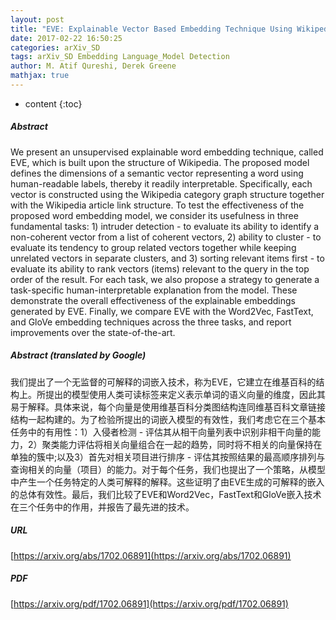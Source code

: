 ```yaml
---
layout: post
title: "EVE: Explainable Vector Based Embedding Technique Using Wikipedia"
date: 2017-02-22 16:50:25
categories: arXiv_SD
tags: arXiv_SD Embedding Language_Model Detection
author: M. Atif Qureshi, Derek Greene
mathjax: true
---
```


* content
{:toc}

##### Abstract
We present an unsupervised explainable word embedding technique, called EVE, which is built upon the structure of Wikipedia. The proposed model defines the dimensions of a semantic vector representing a word using human-readable labels, thereby it readily interpretable. Specifically, each vector is constructed using the Wikipedia category graph structure together with the Wikipedia article link structure. To test the effectiveness of the proposed word embedding model, we consider its usefulness in three fundamental tasks: 1) intruder detection - to evaluate its ability to identify a non-coherent vector from a list of coherent vectors, 2) ability to cluster - to evaluate its tendency to group related vectors together while keeping unrelated vectors in separate clusters, and 3) sorting relevant items first - to evaluate its ability to rank vectors (items) relevant to the query in the top order of the result. For each task, we also propose a strategy to generate a task-specific human-interpretable explanation from the model. These demonstrate the overall effectiveness of the explainable embeddings generated by EVE. Finally, we compare EVE with the Word2Vec, FastText, and GloVe embedding techniques across the three tasks, and report improvements over the state-of-the-art.

##### Abstract (translated by Google)
我们提出了一个无监督的可解释的词嵌入技术，称为EVE，它建立在维基百科的结构上。所提出的模型使用人类可读标签来定义表示单词的语义向量的维度，因此其易于解释。具体来说，每个向量是使用维基百科分类图结构连同维基百科文章链接结构一起构建的。为了检验所提出的词嵌入模型的有效性，我们考虑它在三个基本任务中的有用性：1）入侵者检测 - 评估其从相干向量列表中识别非相干向量的能力，2）聚类能力评估将相关向量组合在一起的趋势，同时将不相关的向量保持在单独的簇中;以及3）首先对相关项目进行排序 - 评估其按照结果的最高顺序排列与查询相关的向量（项目）的能力。对于每个任务，我们也提出了一个策略，从模型中产生一个任务特定的人类可解释的解释。这些证明了由EVE生成的可解释的嵌入的总体有效性。最后，我们比较了EVE和Word2Vec，FastText和GloVe嵌入技术在三个任务中的作用，并报告了最先进的技术。

##### URL
[https://arxiv.org/abs/1702.06891](https://arxiv.org/abs/1702.06891)

##### PDF
[https://arxiv.org/pdf/1702.06891](https://arxiv.org/pdf/1702.06891)

